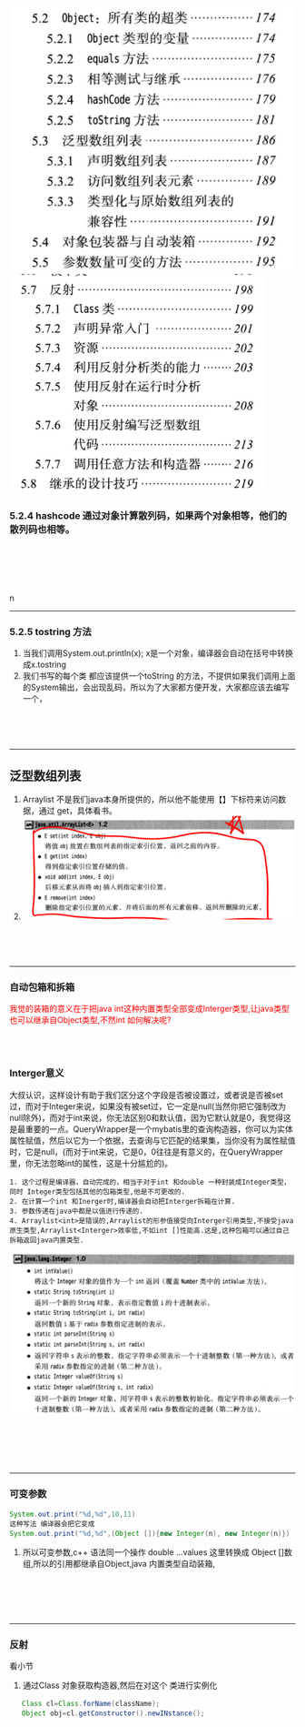![](2021-11-30-16-10-14.png)
![](2021-11-30-22-14-11.png)
### 5.2.4 hashcode 通过对象计算散列码，如果两个对象相等，他们的散列码也相等。

<br>
<br>
<br>
<br>
<br>
n


---

### 5.2.5 tostring 方法
   1. 当我们调用System.out.println(x); x是一个对象，编译器会自动在括号中转换成x.tostring
   2. 我们书写的每个类 都应该提供一个toString 的方法，不提供如果我们调用上面的System输出，会出现乱码，所以为了大家都方便开发，大家都应该去编写一个，

<br>
<br>
<br>

---
## 泛型数组列表
  1. Arraylist 不是我们java本身所提供的，所以他不能使用【】下标符来访问数据，通过 get，具体看书。
  2. ![](2021-11-30-16-50-45.png)


<br>
<br>
<br>

---
### 自动包箱和拆箱
<span style="color:red">我觉的装箱的意义在于把java int这种内置类型全部变成Interger类型,让java类型也可以继承自Object类型,不然int 如何解决呢? </span>   

<br>
<br>


### Interger意义
大叔认识，这样设计有助于我们区分这个字段是否被设置过，或者说是否被set过，而对于Integer来说，如果没有被set过，它一定是null(当然你把它强制改为null除外)，而对于int来说，你无法区别0和默认值，因为它默认就是0，我觉得这是最重要的一点。QueryWrapper是一个mybatis里的查询构造器，你可以为实体属性赋值，然后以它为一个依据，去查询与它匹配的结果集，当你没有为属性赋值时，它是null，(而对于int来说，它是0，0往往是有意义的，在QueryWrapper里，你无法忽略int的属性，这是十分尴尬的)。
    
    
    1. 这个过程是编译器，自动完成的，相当于对于int 和double 一种封装成Integer类型，同时 Integer类型包括其他的包箱类型,他是不可更改的.
    2. 在计算一个int 和Inerger时,编译器会自动把Interger拆箱在计算.
    3. 参数传递在java中都是以值进行传递的.
    4. Arraylist<int>是错误的,Arraylist的形参值接受向Interger引用类型,不接受java原生类型,Arraylist<Interger>效率低,不如int []性能高.这是,这种包箱可以通过自己拆箱返回java内置类型.
   

   ![](2021-11-30-17-28-09.png)

<br>
<br>
<br>
<br>
  

  ---
  ### 可变参数
  ```java
  System.out.print("%d,%d",10,11)
  这种写法 编译器会把它变成
  System.out.print("%d,%d",(Object []){new Integer(n), new Integer(n)})

  ```
  1. 所以可变参数,c++ 语法同一个操作 double ...values 这里转换成 Object []数组,所以的引用都继承自Object,java 内置类型自动装箱,


<br>
<br>
<br>
<br>

---
### 反射
看小节

1. 通过Class 对象获取构造器,然后在对这个 类进行实例化
  
```java
   Class cl=Class.forName(className);
   Object obj=cl.getConstructor().newINstance();

```